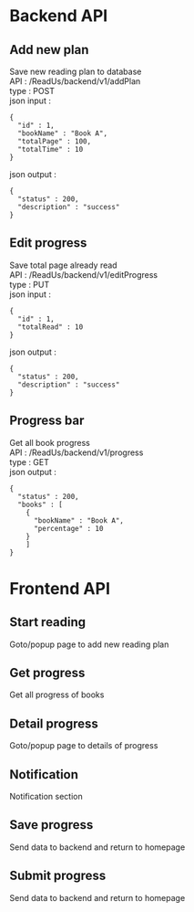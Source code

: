 # Backend API

## Add new plan
Save new reading plan to database  
API : /ReadUs/backend/v1/addPlan  
type : POST   
json input :  
```
{
  "id" : 1,
  "bookName" : "Book A",
  "totalPage" : 100,
  "totalTime" : 10
}
``` 
json output :  
```
{
  "status" : 200,
  "description" : "success"
}
```

## Edit progress  
Save total page already read      
API : /ReadUs/backend/v1/editProgress  
type : PUT  
json input :    
```
{
  "id" : 1,
  "totalRead" : 10
}
```
json output :  
```
{
  "status" : 200,
  "description" : "success"
}
```

## Progress bar  
Get all book progress    
API : /ReadUs/backend/v1/progress  
type : GET  
json output :  
```
{
  "status" : 200,
  "books" : [
    {
      "bookName" : "Book A",
      "percentage" : 10
    }
    ]
}
```

# Frontend API

## Start reading  
Goto/popup page to add new reading plan  
## Get progress  
Get all progress of books  
## Detail progress
Goto/popup page to details of progress  
## Notification
Notification section  
## Save progress
Send data to backend and return to homepage  
## Submit progress
Send data to backend and return to homepage  